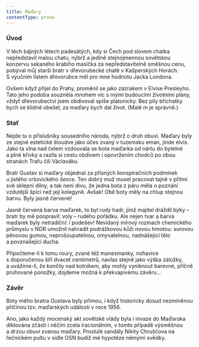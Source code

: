 ```yaml
---
title: Maďary
contentType: prose
---
```


### Úvod

V těch bájných létech padesátých, kdy si Čech pod slovem chatka nepředstavil malou chatu, nýbrž a jedině stejnojmennou sovětskou konzervu sekaného krabího masíčka za nepředstavitelně směšnou cenu, pobýval můj starší bratr v dřevorubecké chatě v Kašperských Horách. S výučním listem dřevorubce měl pro mne hodnotu Jacka Londona.

Ovšem když přijel do Prahy, proměnil se jako zázrakem v Elvise Presleyho. Tato jeho podoba souzněla mnohem víc s mými budoucími životními plány, vždyť dřevorubectví jsem obdivoval spíše platonicky. Bez pily břichatky bych se klidně obešel, za maďary bych dal život. (Malé m je správně.)

### Stať

Nejde tu o příslušníky sousedního národa, nýbrž o druh obuvi. Maďary byly ze stejné estetické štoudve jako účes zvaný v tuzemsku eman, jinde elvis. Jako ta vlna nad čelem vzdouvala se bota maďarka od nártu do bytelné a plné křivky a razila si cestu obdivem i opovržením chodců po obou stranách Trafu čili Václaváku.

Bratr Gustav si maďary objednal za přísných konspiračních podmínek u jistého vršovického ševce. Ten dobrý muž musel pracovat tajně v přítmí své sklepní dílny, a tak není divu, že jedna bota z páru měla o poznání vzdutější špici než její kolegyně. Avšak! Obě boty měly na chlup stejnou barvu. Byly jasně červené!

Jasně červená barva maďarek, to byl rudý hadr, jímž majitel dráždil býky – bratr by mě poopravil: voly – rudého pořádku. Ale nejen tvar a barva maďarek byly netradiční: i podešev! Nevídaný mírový rozmach chemického průmyslu v NDR umožnil nahradit podrážkovou kůži novou hmotou: surovou pěnovou gumou, neprošoupatelnou, omyvatelnou, nadnášející tělo a povznášející ducha.

Připočteme-li k tomu roury, zvané též manesmanky, nohavice s doporučenou šíří dvacet centimetrů, navlas stejně jako výška záložky, a uvážíme-li, že končily nad kotníkem, aby mohly vyniknout barevné, příčně pruhované ponožky, dojdeme možná k překvapivému závěru…

### Závěr

Boty mého bratra Gustava byly přímou, i když historicky dosud nezmíněnou příčinou tzv. maďarských událostí v roce 1956.

Ano, jako každý mocenský akt sovětské vlády byla i invaze do Maďarska diktována zčásti i něčím zcela iracionálním, v tomto případě výsměšnou a drzou obuví zvanou maďary. Proslulé sandály Nikity Chruščova na řečnickém pultu v sídle OSN budiž mé hypotéze němými svědky.
